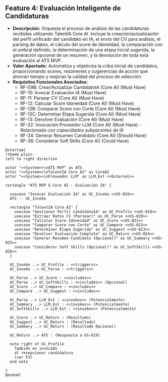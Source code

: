 ## Feature 4: Evaluación Inteligente de Candidaturas

* **Descripción:** Orquesta el proceso de análisis de las candidaturas recibidas utilizando TalentIA Core AI. Incluye la creación/actualización del perfil unificado del candidato en IA, el envío del CV para análisis, el parsing de datos, el cálculo del score de idoneidad, la comparación con el umbral definido, la determinación de una etapa inicial sugerida, la generación opcional de un resumen, y la devolución de toda esta evaluación al ATS MVP.
* **Valor Aportado:** Automatiza y objetiviza la criba inicial de candidatos, proporcionando scores, resúmenes y sugerencias de acción que ahorran tiempo y mejoran la calidad del proceso de selección.
* **Requisitos Funcionales Asociados:**
    * RF-09B: Crear/Actualizar CandidatoIA (Core AI) (Must Have)
    * RF-10: Invocar Evaluación IA (Must Have)
    * RF-11: Parsear CV (Core AI) (Must Have)
    * RF-12: Calcular Score Idoneidad (Core AI) (Must Have)
    * RF-12B: Comparar Score con Corte (Core AI) (Must Have)
    * RF-12C: Determinar Etapa Sugerida (Core AI) (Must Have)
    * RF-13: Devolver Evaluación (Core AI) (Must Have)
    * RF-22: Invocación Proveedor LLM (Core AI) (Must Have) - *Relacionado con capacidades subyacentes de IA*
    * RF-24: Generar Resumen Candidato (Core AI) (Should Have)
    * RF-36: Considerar Soft Skills (Core AI) (Could Have)

```plantuml	
@startuml
!theme plain
left to right direction

actor "<<System>>\nATS MVP" as ATS
actor "<<System>>\nTalentIA Core AI" as CoreAI
actor "<<System>>\nProveedor LLM" as LLM_Ext <<External>>

rectangle "ATS MVP & Core AI - Evaluación IA" {

  usecase "Invocar Evaluación IA" as UC_Invoke <<US-019>>
  ATS -- UC_Invoke

  rectangle "TalentIA Core AI" {
    usecase "Gestionar Perfil CandidatoIA" as UC_Profile <<US-018>>
    usecase "Extraer Datos CV (Parsear)" as UC_Parse <<US-020>>
    usecase "Calcular Score Idoneidad" as UC_Score <<US-021>>
    usecase "Comparar Score con Corte" as UC_Compare <<US-022>>
    usecase "Determinar Etapa Sugerida" as UC_Suggest <<US-023>>
    usecase "Devolver Evaluación Completa" as UC_Return <<US-024>>
    usecase "Generar Resumen Candidato (Opcional)" as UC_Summary <<US-025>>
    usecase "Considerar Soft Skills (Opcional)" as UC_SoftSkills <<US-026>>
  }

  UC_Invoke ..> UC_Profile : <<triggers>>
  UC_Invoke ..> UC_Parse : <<triggers>>

  UC_Parse ..> UC_Score : <<includes>>
  UC_Parse ..> UC_SoftSkills : <<includes>> (Opcional)
  UC_Score ..> UC_Compare : <<includes>>
  UC_Compare ..> UC_Suggest : <<includes>>

  UC_Parse ..> LLM_Ext : <<invokes>> (Potencialmente)
  UC_Summary ..> LLM_Ext : <<invokes>> (Potencialmente)
  UC_SoftSkills ..> LLM_Ext : <<invokes>> (Potencialmente)

  UC_Score ..> UC_Return : (Resultado)
  UC_Suggest ..> UC_Return : (Resultado)
  UC_Summary ..> UC_Return : (Resultado Opcional)

  UC_Return ..> ATS : (Respuesta a US-019)

  note right of UC_Profile
    También es invocado
    al recepcionar candidatura
    (ver F3)
  end note

}
@enduml
```